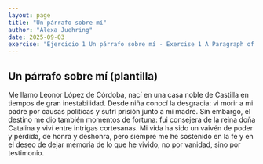 ```yaml
---
layout: page
title: "Un párrafo sobre mí"
author: "Alexa Juehring"
date: 2025-09-03
exercise: "Ejercicio 1 Un párrafo sobre mí - Exercise 1 A Paragraph of Me"
---
```


## Un párrafo sobre mí (plantilla)

Me llamo Leonor López de Córdoba, nací en una casa noble de Castilla en tiempos de gran inestabilidad. Desde niña conocí la desgracia: vi morir a mi padre por causas políticas y sufrí prisión junto a mi madre. Sin embargo, el destino me dio también momentos de fortuna: fui consejera de la reina doña Catalina y viví entre intrigas cortesanas. Mi vida ha sido un vaivén de poder y pérdida, de honra y deshonra, pero siempre me he sostenido en la fe y en el deseo de dejar memoria de lo que he vivido, no por vanidad, sino por testimonio.
